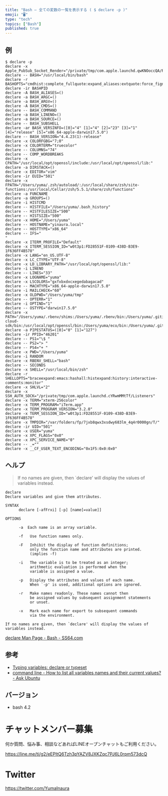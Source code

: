 ```yaml
---
title: "Bash — 全ての変数の一覧を表示する ( $ declare -p )"
emoji: "🖥"
type: "tech"
topics: ["Bash"]
published: true
---
```



## 例


```
$ declare -p
declare -x Apple_PubSub_Socket_Render="/private/tmp/com.apple.launchd.qwKNOoccQA/Render"
declare -- BASH="/usr/local/bin/bash"
declare -r BASHOPTS="cmdhist:complete_fullquote:expand_aliases:extquote:force_fignore:hostcomplete:interactive_comments:progcomp:promptvars:sourcepath"
declare -ir BASHPID
declare -A BASH_ALIASES=()
declare -a BASH_ARGC=()
declare -a BASH_ARGV=()
declare -A BASH_CMDS=()
declare -- BASH_COMMAND
declare -a BASH_LINENO=()
declare -a BASH_SOURCE=()
declare -- BASH_SUBSHELL
declare -ar BASH_VERSINFO=([0]="4" [1]="4" [2]="23" [3]="1" [4]="release" [5]="x86_64-apple-darwin17.5.0")
declare -- BASH_VERSION="4.4.23(1)-release"
declare -x COLORFGBG="7;0"
declare -x COLORTERM="truecolor"
declare -- COLUMNS="74"
declare -- COMP_WORDBREAKS
declare -x CPATH="/usr/local/opt/openssl/include:/usr/local/opt/openssl/lib:"
declare -a DIRSTACK=()
declare -x EDITOR="vim"
declare -ir EUID="501"
declare -x FPATH="/Users/yuma/.zsh/autoload/:/usr/local/share/zsh/site-functions:/usr/local/Cellar/zsh/5.5.1/share/zsh/functions"
declare -a FUNCNAME
declare -a GROUPS=()
declare -i HISTCMD
declare -- HISTFILE="/Users/yuma/.bash_history"
declare -- HISTFILESIZE="500"
declare -- HISTSIZE="500"
declare -x HOME="/Users/yuma"
declare -- HOSTNAME="yinaura.local"
declare -- HOSTTYPE="x86_64"
declare -- IFS=" 	
"
declare -x ITERM_PROFILE="Default"
declare -x ITERM_SESSION_ID="w0t3p1:FD28551F-0109-438D-B3E9-1F636FF4B578"
declare -x LANG="en_US.UTF-8"
declare -x LC_CTYPE="UTF-8"
declare -x LD_LIBRARY_PATH="/usr/local/opt/openssl/lib:"
declare -i LINENO
declare -- LINES="33"
declare -x LOGNAME="yuma"
declare -x LSCOLORS="gxfxbxdxcxegedabagacad"
declare -- MACHTYPE="x86_64-apple-darwin17.5.0"
declare -i MAILCHECK="60"
declare -x OLDPWD="/Users/yuma/tmp"
declare -- OPTERR="1"
declare -i OPTIND="1"
declare -- OSTYPE="darwin17.5.0"
declare -x PATH="/Users/yuma/.rbenv/shims:/Users/yuma/.rbenv/bin:/Users/yuma/.gitim:/Users/yuma/.rbenv/shims:/Users/yuma/.rbenv/bin:./vendor/bin:/Users/yinaura/google-cloud-sdk/bin:/usr/local/opt/openssl/bin:/Users/yuma/eco/bin:/Users/yuma/.gitim/bin:/usr/local/bin:/usr/bin:/bin:/usr/sbin:/sbin"
declare -a PIPESTATUS=([0]="0" [1]="127")
declare -ir PPID="46201"
declare -- PS1="\$ "
declare -- PS2="> "
declare -- PS4="+ "
declare -x PWD="/Users/yuma"
declare -i RANDOM
declare -x RBENV_SHELL="bash"
declare -- SECONDS
declare -x SHELL="/usr/local/bin/zsh"
declare -r SHELLOPTS="braceexpand:emacs:hashall:histexpand:history:interactive-comments:monitor"
declare -x SHLVL="2"
declare -x SSH_AUTH_SOCK="/private/tmp/com.apple.launchd.cYRwmMMtTf/Listeners"
declare -x TERM="xterm-256color"
declare -x TERM_PROGRAM="iTerm.app"
declare -x TERM_PROGRAM_VERSION="3.2.0"
declare -x TERM_SESSION_ID="w0t3p1:FD28551F-0109-438D-B3E9-1F636FF4B578"
declare -x TMPDIR="/var/folders/fp/7jxb8qwx3xsdwy683lm_4q4r0000gn/T/"
declare -ir UID="501"
declare -x USER="yuma"
declare -x XPC_FLAGS="0x0"
declare -x XPC_SERVICE_NAME="0"
declare -- _=""
declare -x __CF_USER_TEXT_ENCODING="0x1F5:0x0:0x0"
```

## ヘルプ

>If no names are given, then `declare' will display the values of variables instead.

```
declare
Declare variables and give them attributes.

SYNTAX
      declare [-afFrxi] [-p] [name[=value]]

OPTIONS

      -a  Each name is an array variable.

      -f   Use function names only.

      -F   Inhibit the display of function definitions; 
           only the function name and attributes are printed. 
           (implies -f)

      -i   The variable is to be treated as an integer; 
           arithmetic evaluation is performed when the 
           variable is assigned a value.

      -p   Display the attributes and values of each name. 
           When `-p' is used, additional options are ignored.

      -r   Make names readonly. These names cannot then
           be assigned values by subsequent assignment statements 
           or unset.

      -x   Mark each name for export to subsequent commands
           via the environment.

If no names are given, then `declare' will display the values of variables instead.
```

[declare Man Page - Bash - SS64.com](https://ss64.com/bash/declare.html)

## 参考

- [Typing variables: declare or typeset](http://tldp.org/LDP/abs/html/declareref.html)
- [command line - How to list all variables names and their current values? - Ask Ubuntu](https://askubuntu.com/questions/275965/how-to-list-all-variables-names-and-their-current-values)

## バージョン

- bash 4.2








<!-- Update From Qiita API -->

# チャットメンバー募集


何か質問、悩み事、相談などあればLINEオープンチャットもご利用ください。

https://line.me/ti/g2/eEPltQ6Tzh3pYAZV8JXKZqc7PJ6L0rpm573dcQ





# Twitter


https://twitter.com/YumaInaura


<!-- Update From Qiita API -->


